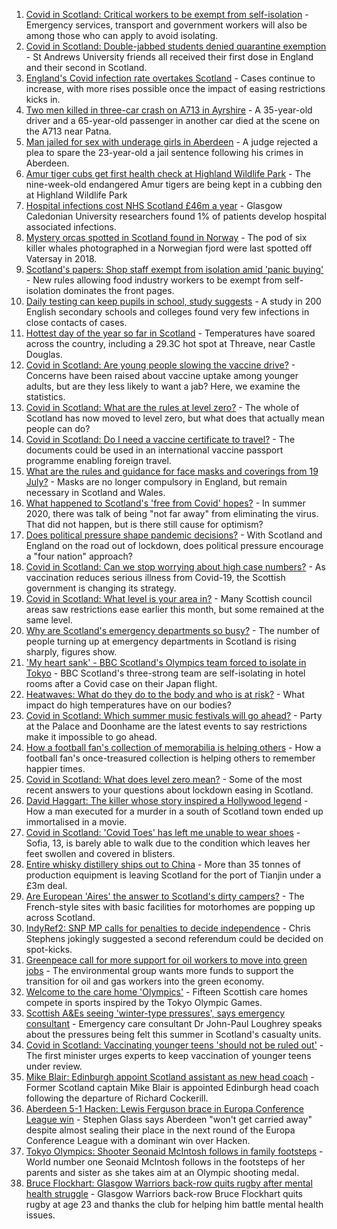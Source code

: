 1. [Covid in Scotland: Critical workers to be exempt from self-isolation](https://www.bbc.co.uk/news/uk-scotland-57937583) - Emergency services, transport and government workers will also be among those who can apply to avoid isolating.
2. [Covid in Scotland: Double-jabbed students denied quarantine exemption](https://www.bbc.co.uk/news/uk-scotland-edinburgh-east-fife-57941652) - St Andrews University friends all received their first dose in England and their second in Scotland.
3. [England's Covid infection rate overtakes Scotland](https://www.bbc.co.uk/news/health-57942217) - Cases continue to increase, with more rises possible once the impact of easing restrictions kicks in.
4. [Two men killed in three-car crash on A713 in Ayrshire](https://www.bbc.co.uk/news/uk-scotland-glasgow-west-57941647) - A 35-year-old driver and a 65-year-old passenger in another car died at the scene on the A713 near Patna.
5. [Man jailed for sex with underage girls in Aberdeen](https://www.bbc.co.uk/news/uk-scotland-north-east-orkney-shetland-57942458) - A judge rejected a plea to spare the 23-year-old a jail sentence following his crimes in Aberdeen.
6. [Amur tiger cubs get first health check at Highland Wildlife Park](https://www.bbc.co.uk/news/uk-scotland-highlands-islands-57941345) - The nine-week-old endangered Amur tigers are being kept in a cubbing den at Highland Wildlife Park
7. [Hospital infections cost NHS Scotland £46m a year](https://www.bbc.co.uk/news/uk-scotland-57942366) - Glasgow Caledonian University researchers found 1% of patients develop hospital associated infections.
8. [Mystery orcas spotted in Scotland found in Norway](https://www.bbc.co.uk/news/uk-scotland-57934989) - The pod of six killer whales photographed in a Norwegian fjord were last spotted off Vatersay in 2018.
9. [Scotland's papers: Shop staff exempt from isolation amid 'panic buying'](https://www.bbc.co.uk/news/uk-scotland-57924025) - New rules allowing food industry workers to be exempt from self-isolation dominates the front pages.
10. [Daily testing can keep pupils in school, study suggests](https://www.bbc.co.uk/news/health-57930214) - A study in 200 English secondary schools and colleges found very few infections in close contacts of cases.
11. [Hottest day of the year so far in Scotland](https://www.bbc.co.uk/news/uk-scotland-south-scotland-57933457) - Temperatures have soared across the country, including a 29.3C hot spot at Threave, near Castle Douglas.
12. [Covid in Scotland: Are young people slowing the vaccine drive?](https://www.bbc.co.uk/news/uk-scotland-57915106) - Concerns have been raised about vaccine uptake among younger adults, but are they less likely to want a jab? Here, we examine the statistics.
13. [Covid in Scotland: What are the rules at level zero?](https://www.bbc.co.uk/news/uk-scotland-53166816) - The whole of Scotland has now moved to level zero, but what does that actually mean people can do?
14. [Covid in Scotland: Do I need a vaccine certificate to travel?](https://www.bbc.co.uk/news/uk-scotland-57519070) - The documents could be used in an international vaccine passport programme enabling foreign travel.
15. [What are the rules and guidance for face masks and coverings from 19 July?](https://www.bbc.co.uk/news/health-51205344) - Masks are no longer compulsory in England, but remain necessary in Scotland and Wales.
16. [What happened to Scotland's 'free from Covid' hopes?](https://www.bbc.co.uk/news/uk-scotland-57742212) - In summer 2020, there was talk of being "not far away" from eliminating the virus. That did not happen, but is there still cause for optimism?
17. [Does political pressure shape pandemic decisions?](https://www.bbc.co.uk/news/uk-scotland-scotland-politics-57737414) - With Scotland and England on the road out of lockdown, does political pressure encourage a "four nation" approach?
18. [Covid in Scotland: Can we stop worrying about high case numbers?](https://www.bbc.co.uk/news/uk-scotland-57581952) - As vaccination reduces serious illness from Covid-19, the Scottish government is changing its strategy.
19. [Covid in Scotland: What level is your area in?](https://www.bbc.co.uk/news/uk-scotland-57076243) - Many Scottish council areas saw restrictions ease earlier this month, but some remained at the same level.
20. [Why are Scotland's emergency departments so busy?](https://www.bbc.co.uk/news/uk-scotland-57903066) - The number of people turning up at emergency departments in Scotland is rising sharply, figures show.
21. ['My heart sank' - BBC Scotland's Olympics team forced to isolate in Tokyo](https://www.bbc.co.uk/news/uk-scotland-57903624) - BBC Scotland's three-strong team are self-isolating in hotel rooms after a Covid case on their Japan flight.
22. [Heatwaves: What do they do to the body and who is at risk?](https://www.bbc.co.uk/news/health-49112807) - What impact do high temperatures have on our bodies?
23. [Covid in Scotland: Which summer music festivals will go ahead?](https://www.bbc.co.uk/news/uk-scotland-57887600) - Party at the Palace and Doonhame are the latest events to say restrictions make it impossible to go ahead.
24. [How a football fan's collection of memorabilia is helping others](https://www.bbc.co.uk/news/uk-england-57655620) - How a football fan's once-treasured collection is helping others to remember happier times.
25. [Covid in Scotland: What does level zero mean?](https://www.bbc.co.uk/news/uk-scotland-57838053) - Some of the most recent answers to your questions about lockdown easing in Scotland.
26. [David Haggart: The killer whose story inspired a Hollywood legend](https://www.bbc.co.uk/news/uk-scotland-south-scotland-57650595) - How a man executed for a murder in a south of Scotland town ended up immortalised in a movie.
27. [Covid in Scotland: 'Covid Toes' has left me unable to wear shoes](https://www.bbc.co.uk/news/uk-scotland-57865404) - Sofia, 13, is barely able to walk due to the condition which leaves her feet swollen and covered in blisters.
28. [Entire whisky distillery ships out to China](https://www.bbc.co.uk/news/uk-scotland-scotland-business-57825081) - More than 35 tonnes of production equipment is leaving Scotland for the port of Tianjin under a £3m deal.
29. [Are European 'Aires' the answer to Scotland's dirty campers?](https://www.bbc.co.uk/news/uk-scotland-57803377) - The French-style sites with basic facilities for motorhomes are popping up across Scotland.
30. [IndyRef2: SNP MP calls for penalties to decide independence](https://www.bbc.co.uk/news/uk-politics-57930801) - Chris Stephens jokingly suggested a second referendum could be decided on spot-kicks.
31. [Greenpeace call for more support for oil workers to move into green jobs](https://www.bbc.co.uk/news/uk-scotland-57936319) - The environmental group wants more funds to support the transition for oil and gas workers into the green economy.
32. [Welcome to the care home 'Olympics'](https://www.bbc.co.uk/news/uk-scotland-57936247) - Fifteen Scottish care homes compete in sports inspired by the Tokyo Olympic Games.
33. [Scottish A&Es seeing 'winter-type pressures', says emergency consultant](https://www.bbc.co.uk/news/uk-scotland-57919940) - Emergency care consultant Dr John-Paul Loughrey speaks about the pressures being felt this summer in Scotland's casualty units.
34. [Covid in Scotland: Vaccinating younger teens 'should not be ruled out'](https://www.bbc.co.uk/news/uk-scotland-57906908) - The first minister urges experts to keep vaccination of younger teens under review.
35. [Mike Blair: Edinburgh appoint Scotland assistant as new head coach](https://www.bbc.co.uk/sport/rugby-union/57944412) - Former Scotland captain Mike Blair is appointed Edinburgh head coach following the departure of Richard Cockerill.
36. [Aberdeen 5-1 Hacken: Lewis Ferguson brace in Europa Conference League win](https://www.bbc.co.uk/sport/football/57905775) - Stephen Glass says Aberdeen "won't get carried away" despite almost sealing their place in the next round of the Europa Conference League with a dominant win over Hacken.
37. [Tokyo Olympics: Shooter Seonaid McIntosh follows in family footsteps](https://www.bbc.co.uk/sport/olympics/57748989) - World number one Seonaid McIntosh follows in the footsteps of her parents and sister as she takes aim at an Olympic shooting medal.
38. [Bruce Flockhart: Glasgow Warriors back-row quits rugby after mental health struggle](https://www.bbc.co.uk/sport/rugby-union/57942995) - Glasgow Warriors back-row Bruce Flockhart quits rugby at age 23 and thanks the club for helping him battle mental health issues.
